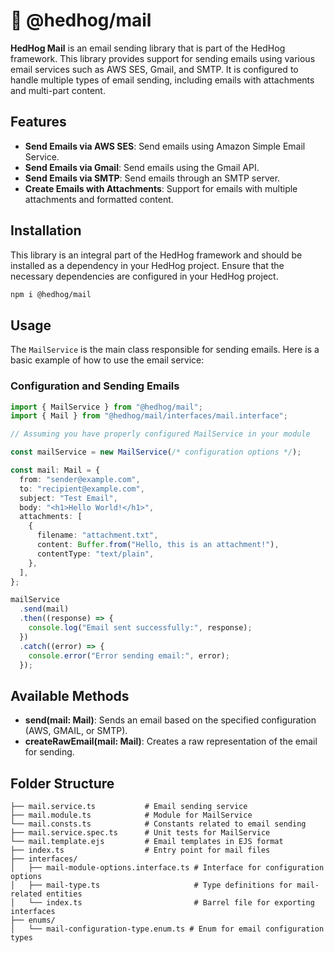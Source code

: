 # 🦔 @hedhog/mail

**HedHog Mail** is an email sending library that is part of the HedHog framework. This library provides support for sending emails using various email services such as AWS SES, Gmail, and SMTP. It is configured to handle multiple types of email sending, including emails with attachments and multi-part content.

## Features

- **Send Emails via AWS SES**: Send emails using Amazon Simple Email Service.
- **Send Emails via Gmail**: Send emails using the Gmail API.
- **Send Emails via SMTP**: Send emails through an SMTP server.
- **Create Emails with Attachments**: Support for emails with multiple attachments and formatted content.

## Installation

This library is an integral part of the HedHog framework and should be installed as a dependency in your HedHog project. Ensure that the necessary dependencies are configured in your HedHog project.

```bash
npm i @hedhog/mail
```

## Usage

The `MailService` is the main class responsible for sending emails. Here is a basic example of how to use the email service:

### Configuration and Sending Emails

```typescript
import { MailService } from "@hedhog/mail";
import { Mail } from "@hedhog/mail/interfaces/mail.interface";

// Assuming you have properly configured MailService in your module

const mailService = new MailService(/* configuration options */);

const mail: Mail = {
  from: "sender@example.com",
  to: "recipient@example.com",
  subject: "Test Email",
  body: "<h1>Hello World!</h1>",
  attachments: [
    {
      filename: "attachment.txt",
      content: Buffer.from("Hello, this is an attachment!"),
      contentType: "text/plain",
    },
  ],
};

mailService
  .send(mail)
  .then((response) => {
    console.log("Email sent successfully:", response);
  })
  .catch((error) => {
    console.error("Error sending email:", error);
  });
```

## Available Methods

- **send(mail: Mail)**: Sends an email based on the specified configuration (AWS, GMAIL, or SMTP).
- **createRawEmail(mail: Mail)**: Creates a raw representation of the email for sending.

## Folder Structure

```plaintext
├── mail.service.ts           # Email sending service
├── mail.module.ts            # Module for MailService
└── mail.consts.ts            # Constants related to email sending
├── mail.service.spec.ts      # Unit tests for MailService
└── mail.template.ejs         # Email templates in EJS format
├── index.ts                  # Entry point for mail files
├── interfaces/
│   ├── mail-module-options.interface.ts # Interface for configuration options
│   ├── mail-type.ts                     # Type definitions for mail-related entities
│   └── index.ts                         # Barrel file for exporting interfaces
├── enums/
│   └── mail-configuration-type.enum.ts # Enum for email configuration types
```
